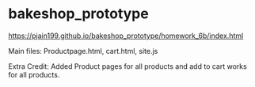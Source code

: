 # bakeshop_prototype

https://pjain199.github.io/bakeshop_prototype/homework_6b/index.html

Main files: Productpage.html, cart.html, site.js

Extra Credit: Added Product pages for all products and add to cart works for all products. 
